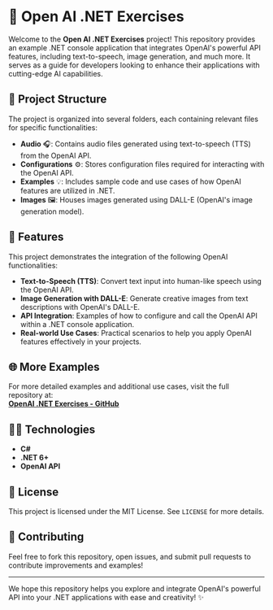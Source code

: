 # 🚀 Open AI .NET Exercises

Welcome to the **Open AI .NET Exercises** project! This repository provides an example .NET console application that integrates OpenAI's powerful API features, including text-to-speech, image generation, and much more. It serves as a guide for developers looking to enhance their applications with cutting-edge AI capabilities.

## 📂 Project Structure

The project is organized into several folders, each containing relevant files for specific functionalities:

- **Audio** 🎧: Contains audio files generated using text-to-speech (TTS) from the OpenAI API.
- **Configurations** ⚙️: Stores configuration files required for interacting with the OpenAI API.
- **Examples** 💡: Includes sample code and use cases of how OpenAI features are utilized in .NET.
- **Images** 🖼️: Houses images generated using DALL-E (OpenAI's image generation model).

## 🔧 Features

This project demonstrates the integration of the following OpenAI functionalities:

- **Text-to-Speech (TTS)**: Convert text input into human-like speech using the OpenAI API.
- **Image Generation with DALL-E**: Generate creative images from text descriptions with OpenAI's DALL-E.
- **API Integration**: Examples of how to configure and call the OpenAI API within a .NET console application.
- **Real-world Use Cases**: Practical scenarios to help you apply OpenAI features effectively in your projects.

## 🌐 More Examples

For more detailed examples and additional use cases, visit the full repository at:  
[**OpenAI .NET Exercises - GitHub**](https://github.com/KardelRuveyda/openai-dotnet-exercises)

## 🧑‍💻 Technologies

- **C#**
- **.NET 6+**
- **OpenAI API**

## 📜 License

This project is licensed under the MIT License. See `LICENSE` for more details.

## 🤝 Contributing

Feel free to fork this repository, open issues, and submit pull requests to contribute improvements and examples!

---

We hope this repository helps you explore and integrate OpenAI's powerful API into your .NET applications with ease and creativity! ✨
